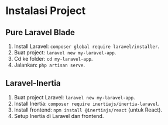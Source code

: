 # Instalasi Project

## Pure Laravel Blade
1. Install Laravel: `composer global require laravel/installer`.
2. Buat project: `laravel new my-laravel-app`.
3. Cd ke folder: `cd my-laravel-app`.
4. Jalankan: `php artisan serve`.

## Laravel-Inertia
1. Buat project Laravel: `laravel new my-laravel-app`.
2. Install Inertia: `composer require inertiajs/inertia-laravel`.
3. Install frontend: `npm install @inertiajs/react` (untuk React).
4. Setup Inertia di Laravel dan frontend.